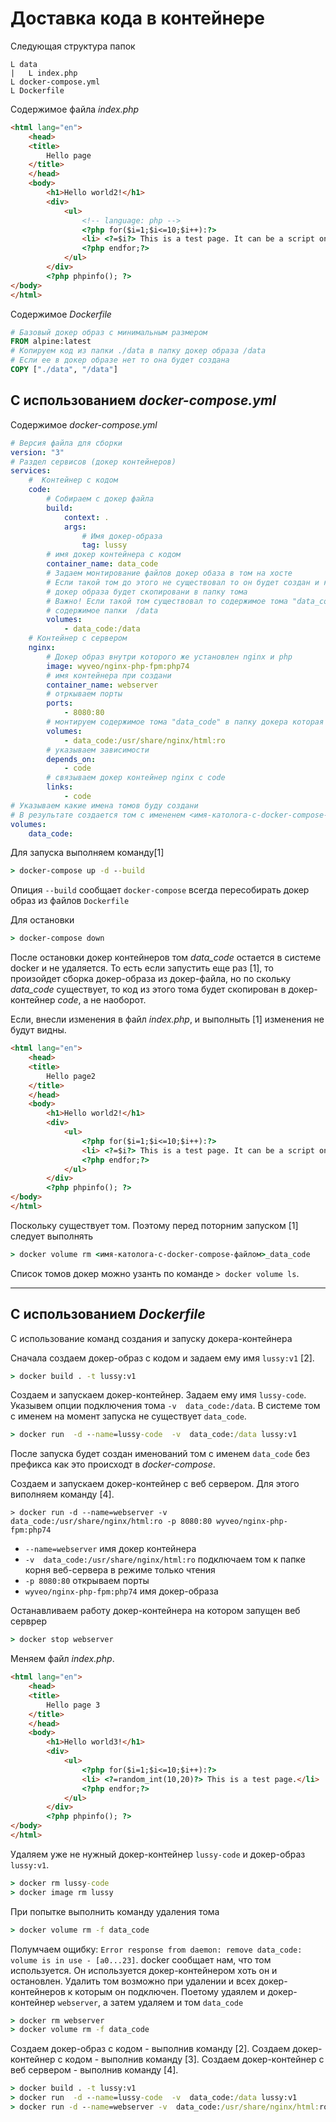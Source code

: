 # Доставка кода в контейнере


Следующая структура папок

```
L data
|   L index.php
L docker-compose.yml
L Dockerfile
```

Содержимое файла _index.php_
```html
<html lang="en">
    <head>
    <title>
        Hello page
    </title>
    </head>
    <body>
        <h1>Hello world2!</h1>
        <div>
            <ul>
                <!-- language: php -->
                <?php for($i=1;$i<=10;$i++):?>
                <li> <?=$i?> This is a test page. It can be a script on php language</li>
                <?php endfor;?>
            </ul>
        </div>
        <?php phpinfo(); ?>
</body>
</html>
```

Содержимое _Dockerfile_

```dockerfile
# Базовый докер образ с минимальным размером
FROM alpine:latest
# Копируем код из папки ./data в папку докер образа /data
# Если ее в докер образе нет то она будет создана
COPY ["./data", "/data"]
```

## С использованием *docker-compose.yml*

Содержимое _docker-compose.yml_

```yaml
# Версия файла для сборки
version: "3"
# Раздел сервисов (докер контейнеров)
services:
    #  Контейнер с кодом
    code:
        # Собираем с докер файла
        build:
            context: .
            args:
                # Имя докер-образа
                tag: lussy
        # имя докер контейнера с кодом        
        container_name: data_code
        # Задаем монтирование файлов докер обаза в том на хосте
        # Если такой том до этого не существовал то он будет создан и код из папки  /data 
        # докер образа будет скопировани в папку тома
        # Важно! Если такой том существовал то содержимое тома "data_code" заменит 
        # содержимое папки  /data 
        volumes:
            - data_code:/data
    # Контейнер с сервером
    nginx:
        # Докер образ внутри которого же установлен nginx и php
        image: wyveo/nginx-php-fpm:php74
        # имя контейнера при создани
        container_name: webserver
        # отркываем порты
        ports:
            - 8080:80
        # монтируем содержимое тома "data_code" в папку докера которая является корнем web каталога
        volumes:
            - data_code:/usr/share/nginx/html:ro
        # указываем зависимости    
        depends_on:
            - code
        # связываем докер контейнер nginx с code
        links:
            - code
# Указываем какие имена томов буду создани 
# В результате создается том с имененем <имя-католога-с-docker-compose-файлом>_data_code
volumes:
    data_code:
```

Для запуска выполняем команду[1]
```cmd
> docker-compose up -d --build
```
Опиция `--build` сообщает `docker-compose` всегда пересобирать докер образ из файлов `Dockerfile`

Для остановки
```cmd
> docker-compose down
```
После остановки докер контейнеров том _data_code_ остается в системе docker и не удаляется. То есть если запустить еще раз [1], то произойдет сборка докер-образа из докер-файла, но по скольку _data_code_ существует, то код из этого тома будет скопирован в докер-контейнер _code_, а не наоборот.

Если, внесли изменения в файл _index.php_, и выполныть [1] изменения не будут видны. 
```html
<html lang="en">
    <head>
    <title>
        Hello page2
    </title>
    </head>
    <body>
        <h1>Hello world2!</h1>
        <div>
            <ul>
                <?php for($i=1;$i<=10;$i++):?>
                <li> <?=$i?> This is a test page. It can be a script on php language</li>
                <?php endfor;?>
            </ul>
        </div>
        <?php phpinfo(); ?>
</body>
</html>
```

Поскольку существует том. Поэтому перед поторним запуском [1] следует выполнять
```cmd
> docker volume rm <имя-католога-с-docker-compose-файлом>_data_code
```
Список томов докер можно узанть по команде `> docker volume ls`.

---

## С использованием *Dockerfile*
C использование команд создания и запуску докера-контейнера

Сначала создаем докер-образ с кодом и задаем ему имя `lussy:v1` [2].

```cmd
> docker build . -t lussy:v1
```

Создаем и запускаем докер-контейнер. Задаем ему имя `lussy-code`. Указывем опции подключения тома `-v  data_code:/data`. В системе том с именем на момент запуска не существует `data_code`.

```cmd
> docker run  -d --name=lussy-code  -v  data_code:/data lussy:v1 
```
После запуска будет создан именований том с именем `data_code` без префикса как это происходт в _docker-compose_.

Создаем и запускаем докер-контейнер с веб сервером. Для этого виполняем команду [4].

```
> docker run -d --name=webserver -v  data_code:/usr/share/nginx/html:ro -p 8080:80 wyveo/nginx-php-fpm:php74
```
- `--name=webserver` имя докер контейнера
- `-v  data_code:/usr/share/nginx/html:ro` подключаем том к папке корня веб-сервера в режиме только чтения
- `-p 8080:80`  открываем порты
- `wyveo/nginx-php-fpm:php74` имя докер-образа

Останавливаем работу докер-контейнера на котором запущен веб серврер
```cmd
> docker stop webserver
```

Меняем файл _index.php_.
```html
<html lang="en">
    <head>
    <title>
        Hello page 3
    </title>
    </head>
    <body>
        <h1>Hello world3!</h1>
        <div>
            <ul>
                <?php for($i=1;$i<=10;$i++):?>
                <li> <?=random_int(10,20)?> This is a test page.</li>
                <?php endfor;?>
            </ul>
        </div>
        <?php phpinfo(); ?>
</body>
</html>
```

Удаляем уже не нужный докер-контейнер `lussy-code` и докер-образ `lussy:v1`.
```cmd
> docker rm lussy-code
> docker image rm lussy
```
При попытке выполнить команду удаления тома
```cmd
> docker volume rm -f data_code
```
Полумчаем ощибку: `Error response from daemon: remove data_code: volume is in use - [a0...23]`. docker сообщает нам, что том используется. Он используется докер-контейнером хоть он и остановлен. Удалить том возможно при удалении и всех докер-контейнеров к которым он подключен. Поетому удаялем и докер-контейнер `webserver`, а затем удаляем и том  `data_code`
```cmd
> docker rm webserver
> docker volume rm -f data_code
```
Создаем докер-образ с кодом - выполнив команду [2].
Создаем докер-контейнер с кодом - выполнив команду [3].
Создаем докер-контейнер с веб сервером - выполнив команду [4].

```cmd
> docker build . -t lussy:v1
> docker run  -d --name=lussy-code  -v  data_code:/data lussy:v1 
> docker run -d --name=webserver -v  data_code:/usr/share/nginx/html:ro -p 8080:80 wyveo/nginx-php-fpm:php74
```